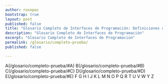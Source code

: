 ```yaml
---
author: rosepac
bootstrap: true
layout: post
published: false
title: "Glosario Completo de Interfaces de Programación: Definiciones de los Términos"
description: "Glosario Completo de Interfaces de Programación"
excerpt: "Glosario Completo de Interfaces de Programación"
permalink: /glosario/completo-prueba/
published: false

---
```


A(/glosario/completo-prueba/#A)  B(/glosario/completo-prueba/#B)  C(/glosario/completo-prueba/#C)  D(/glosario/completo-prueba/#D)  E(/glosario/completo-prueba/#E)  F  G  H  I  J  K  L  M  N  O  P  Q  R  T  U  V  W  Y  Z